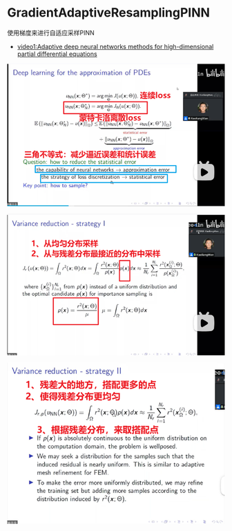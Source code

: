 # GradientAdaptiveResamplingPINN
使用梯度来进行自适应采样PINN

- [video1:Adaptive deep neural networks methods for high-dimensional partial differential equations](https://www.bilibili.com/video/BV1j3411K7GK/)

![image-20220728225353160](README/image-20220728225353160.png)



![image-20220728230335944](README/image-20220728230335944.png)



![image-20220728231330721](README/image-20220728231330721.png)